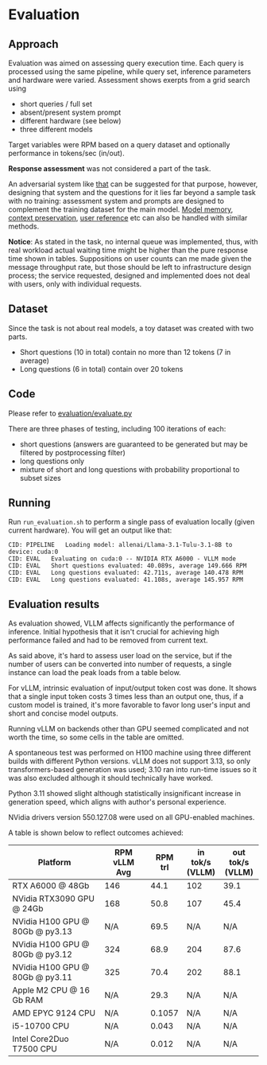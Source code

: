 # Evaluation

## Approach
Evaluation was aimed on assessing query execution time. Each query is processed using the same pipeline, while query set, inference parameters and hardware were varied.
Assessment shows exerpts from a grid search using 
 - short queries / full set
 - absent/present system prompt
 - different hardware (see below)
 - three different models

Target variables were RPM based on a query dataset and optionally performance in tokens/sec (in/out).

**Response assessment** was not considered a part of the task.

An adversarial system like [that](https://github.com/NetBUG/llmplayground/blob/master/llm_assessment/openai_tests.py) can be suggested for that purpose, however, designing that system and the questions for it lies far beyond a sample task with no training: assessment system and prompts are designed to complement the training dataset for the main model. [Model memory](https://github.com/NetBUG/llmplayground/blob/master/llm_assessment/memory_tests.py), [context preservation](https://github.com/NetBUG/llmplayground/blob/master/llm_assessment/misgender_test.py), [user reference](https://github.com/NetBUG/llmplayground/blob/master/llm_assessment/empathy_tests.py) etc can also be handled with similar methods.

**Notice**: As stated in the task, no internal queue was implemented, thus, with real workload actual waiting time might be higher than the pure response time shown in tables.
Suppositions on user counts can me made given the message throughput rate, but those should be left to infrastructure design process; the service requested, designed and implemented does not deal with users, only with individual requests.

## Dataset
Since the task is not about real models, a toy dataset was created with two parts.
 - Short questions (10 in total) contain no more than 12 tokens (7 in average)
 - Long questions (6 in total) contain over 20 tokens

## Code
Please refer to [evaluation/evaluate.py](ai.core.reply/evaluation/evaluate.py)

There are three phases of testing, including 100 iterations of each:
 - short questions (answers are guaranteed to be generated but may be filtered by postprocessing filter)
 - long questions only
 - mixture of short and long questions with probability proportional to subset sizes

## Running
Run `run_evaluation.sh` to perform a single pass of evaluation locally (given current hardware).
You will get an output like that:
```
CID: PIPELINE	Loading model: allenai/Llama-3.1-Tulu-3.1-8B to device: cuda:0
CID: EVAL	Evaluating on cuda:0 -- NVIDIA RTX A6000 - VLLM mode
CID: EVAL	Short questions evaluated: 40.089s, average 149.666 RPM
CID: EVAL	Long questions evaluated: 42.711s, average 140.478 RPM
CID: EVAL	Long questions evaluated: 41.108s, average 145.957 RPM
```

## Evaluation results
As evaluation showed, VLLM affects significantly the performance of inference. Initial hypothesis that it isn't crucial for achieving high performance failed and had to be removed from current text.

As said above, it's hard to assess user load on the service, but if the number of users can be converted into number of requests, a single instance can load the peak loads from a table below.

For vLLM, intrinsic evaluation of input/output token cost was done. It shows that a single input token costs 3 times less than an output one, thus, if a custom model is trained, it's more favorable to favor long user's input and short and concise model outputs.

Running vLLM on backends other than GPU seemed complicated and not worth the time, so some cells in the table are omitted.

A spontaneous test was performed on H100 machine using three different builds with different Python versions.
vLLM does not support 3.13, so only transformers-based generation was used; 3.10 ran into run-time issues so it was also excluded although it should technically have worked. 

Python 3.11 showed slight although statistically insignificant increase in generation speed, which aligns with author's personal experience.

NVidia drivers version 550.127.08 were used on all GPU-enabled machines.

A table is shown below to reflect outcomes achieved:

| Platform                        | RPM vLLM Avg | RPM trl | in tok/s<br>(VLLM) | out tok/s<br>(VLLM) |
| ------------------------------- | ------------ | ------- | ------------------ | ------------------- |
| RTX A6000 @ 48Gb                | 146          | 44.1    | 102                | 39.1                |
| NVidia RTX3090 GPU @ 24Gb       | 168          | 50.8    | 107                | 45.4                |
| NVidia H100 GPU @ 80Gb @ py3.13 | N/A          | 69.5    | N/A                | N/A                 |
| NVidia H100 GPU @ 80Gb @ py3.12 | 324          | 68.9    | 204                | 87.6                |
| NVidia H100 GPU @ 80Gb @ py3.11 | 325          | 70.4    | 202                | 88.1                |
| Apple M2 CPU @ 16 Gb RAM        | N/A          | 29.3    | N/A                | N/A                 |
| AMD EPYC 9124 CPU               | N/A          | 0.1057  | N/A                | N/A                 |
| i5-10700 CPU                    | N/A          | 0.043   | N/A                | N/A                 |
| Intel Core2Duo T7500 CPU        | N/A          | 0.012   | N/A                | N/A                 |
